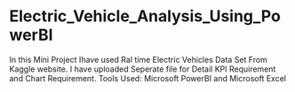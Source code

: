 # Electric_Vehicle_Analysis_Using_PowerBI

In this Mini Project Ihave used Ral time Electric Vehicles Data Set From Kaggle website. I have uploaded Seperate file for Detail KPI Requirement and Chart Requirement.
Tools Used: Microsoft PowerBI and Microsoft Excel
